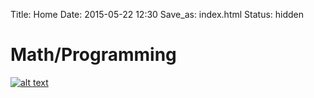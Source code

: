 Title: Home
Date: 2015-05-22 12:30
Save_as: index.html
Status: hidden

# Math/Programming
[![alt text]({filename}/images/rsz_bmotion.jpg "Brownian motion")](brownian-motion.html)
